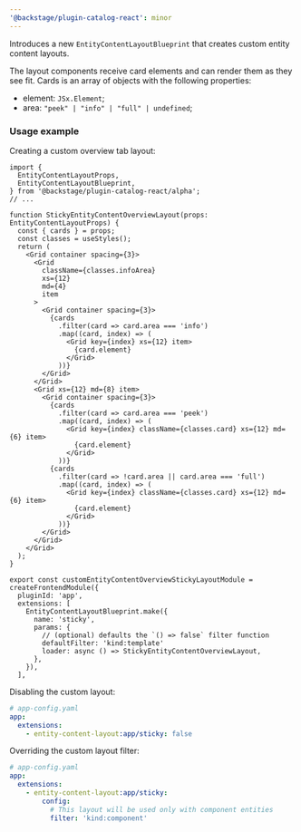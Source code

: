 ```yaml
---
'@backstage/plugin-catalog-react': minor
---
```


Introduces a new `EntityContentLayoutBlueprint` that creates custom entity content layouts.

The layout components receive card elements and can render them as they see fit. Cards is an array of objects with the following properties:

- element: `JSx.Element`;
- area: `"peek" | "info" | "full" | undefined`;

### Usage example

Creating a custom overview tab layout:

```tsx
import {
  EntityContentLayoutProps,
  EntityContentLayoutBlueprint,
} from '@backstage/plugin-catalog-react/alpha';
// ...

function StickyEntityContentOverviewLayout(props: EntityContentLayoutProps) {
  const { cards } = props;
  const classes = useStyles();
  return (
    <Grid container spacing={3}>
      <Grid
        className={classes.infoArea}
        xs={12}
        md={4}
        item
      >
        <Grid container spacing={3}>
          {cards
            .filter(card => card.area === 'info')
            .map((card, index) => (
              <Grid key={index} xs={12} item>
                {card.element}
              </Grid>
            ))}
        </Grid>
      </Grid>
      <Grid xs={12} md={8} item>
        <Grid container spacing={3}>
          {cards
            .filter(card => card.area === 'peek')
            .map((card, index) => (
              <Grid key={index} className={classes.card} xs={12} md={6} item>
                {card.element}
              </Grid>
            ))}
          {cards
            .filter(card => !card.area || card.area === 'full')
            .map((card, index) => (
              <Grid key={index} className={classes.card} xs={12} md={6} item>
                {card.element}
              </Grid>
            ))}
        </Grid>
      </Grid>
    </Grid>
  );
}

export const customEntityContentOverviewStickyLayoutModule = createFrontendModule({
  pluginId: 'app',
  extensions: [
    EntityContentLayoutBlueprint.make({
      name: 'sticky',
      params: {
        // (optional) defaults the `() => false` filter function
        defaultFilter: 'kind:template'
        loader: async () => StickyEntityContentOverviewLayout,
      },
    }),
  ],
```

Disabling the custom layout:

```yaml
# app-config.yaml
app:
  extensions:
    - entity-content-layout:app/sticky: false
```

Overriding the custom layout filter:

```yaml
# app-config.yaml
app:
  extensions:
    - entity-content-layout:app/sticky:
        config:
          # This layout will be used only with component entities
          filter: 'kind:component'
```
